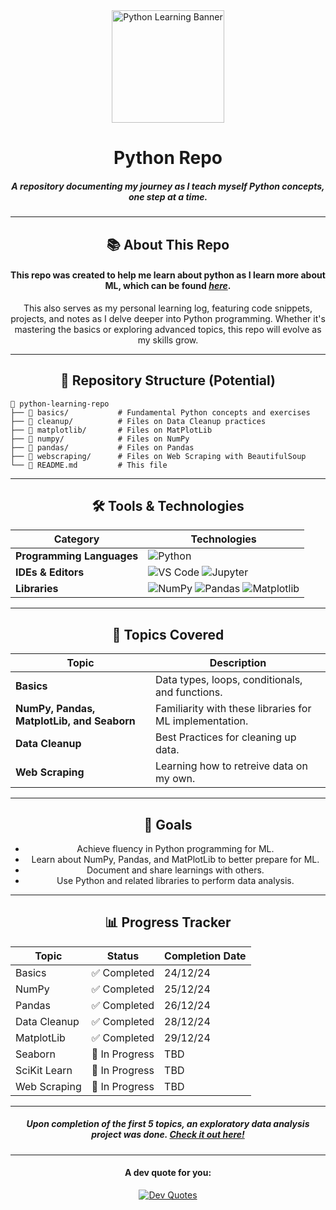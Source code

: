 <div align="center">

<img src="https://cdn3.iconfinder.com/data/icons/logos-and-brands-adobe/512/267_Python-512.png" alt="Python Learning Banner" height="180">

# Python Repo

##### A repository documenting my journey as I teach myself Python concepts, one step at a time.

---

## 📚 About This Repo

#### This repo was created to help me learn about python as I learn more about ML, which can be found [*here*](https://github.com/rajin-khan/self-machine-learning).
This also serves as my personal learning log, featuring code snippets, projects, and notes as I delve deeper into Python programming. Whether it's mastering the basics or exploring advanced topics, this repo will evolve as my skills grow.

---

## 🧩 Repository Structure (Potential)

<div align="left">

```plaintext
📂 python-learning-repo
├── 📁 basics/           # Fundamental Python concepts and exercises
├── 📁 cleanup/          # Files on Data Cleanup practices
├── 📁 matplotlib/       # Files on MatPlotLib
├── 📁 numpy/            # Files on NumPy
├── 📁 pandas/           # Files on Pandas
├── 📁 webscraping/      # Files on Web Scraping with BeautifulSoup
└── 📄 README.md         # This file
```

</div>

---

## 🛠️ Tools & Technologies

| **Category**              | **Technologies**                                                                          |
|---------------------------|------------------------------------------------------------------------------------------|
| **Programming Languages** | ![Python](https://img.shields.io/badge/Python-3776AB?style=for-the-badge&logo=python&logoColor=white) |
| **IDEs & Editors**        | ![VS Code](https://img.shields.io/badge/VS_Code-007ACC?style=for-the-badge&logo=visual-studio-code&logoColor=white) ![Jupyter](https://img.shields.io/badge/Jupyter-F37626?style=for-the-badge&logo=jupyter&logoColor=white) |
| **Libraries**             | ![NumPy](https://img.shields.io/badge/NumPy-013243?style=for-the-badge&logo=numpy&logoColor=white) ![Pandas](https://img.shields.io/badge/Pandas-150458?style=for-the-badge&logo=pandas&logoColor=white) ![Matplotlib](https://img.shields.io/badge/Matplotlib-11557C?style=for-the-badge&logo=python&logoColor=white) |

---

## 🚀 Topics Covered

| **Topic**                 | **Description**                                                                 |
|---------------------------|---------------------------------------------------------------------------------|
| **Basics**                | Data types, loops, conditionals, and functions.                                 |
| **NumPy, Pandas, MatplotLib, and Seaborn**                | Familiarity with these libraries for ML implementation.   |
| **Data Cleanup**                | Best Practices for cleaning up data.   |
| **Web Scraping**                | Learning how to retreive data on my own.   |

---

## 🌟 Goals

- Achieve fluency in Python programming for ML.
- Learn about NumPy, Pandas, and MatPlotLib to better prepare for ML.
- Document and share learnings with others.
- Use Python and related libraries to perform data analysis.

---

## 📊 Progress Tracker

| **Topic**                 | **Status**      | **Completion Date** |
|---------------------------|-----------------|----------------------|
| Basics                    | ✅ Completed    | 24/12/24             |
| NumPy                     | ✅ Completed    | 25/12/24             |
| Pandas                    | ✅ Completed    | 26/12/24             |
| Data Cleanup              | ✅ Completed    | 28/12/24             |
| MatplotLib                | ✅ Completed    | 29/12/24             |
| Seaborn                   | 🔄 In Progress  | TBD                  |
| SciKit Learn              | 🔄 In Progress  | TBD                  |
| Web Scraping              | 🔄 In Progress  | TBD                  |

---

##### Upon completion of the first 5 topics, an exploratory data analysis project was done. [Check it out here!](https://github.com/rajin-khan/Gaming-Behavior-Analysis)

---

<div align="center">

#### A dev quote for you:

[![Dev Quotes](https://quotes-github-readme.vercel.app/api?border=truel&type=horizontal&theme=dark)](https://github.com/piyushsuthar/github-readme-quotes)

</div>
